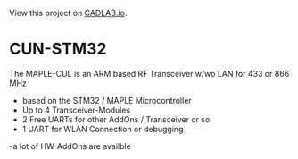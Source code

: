 View this project on [CADLAB.io](https://cadlab.io/project/1060). 

# CUN-STM32
The MAPLE-CUL is an ARM based RF Transceiver w/wo LAN for 433 or 866 MHz

- based on the STM32 / MAPLE Microcontroller
- Up to 4 Transceiver-Modules
- 2 Free UARTs for other AddOns / Transceiver or so
- 1 UART for WLAN Connection or debugging

-a lot of HW-AddOns are availble
